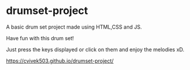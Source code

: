 # drumset-project
A basic drum set project made using HTML,CSS and JS.


Have fun with this drum set!

Just press the keys displayed or click on them and enjoy the melodies xD.


https://cvivek503.github.io/drumset-project/
